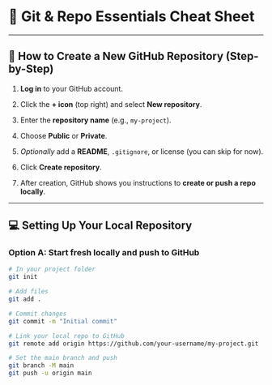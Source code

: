 # 🧠 Git & Repo Essentials Cheat Sheet

---

## 🚀 How to Create a New GitHub Repository (Step-by-Step)

1. **Log in** to your GitHub account.

2. Click the **+ icon** (top right) and select **New repository**.

3. Enter the **repository name** (e.g., `my-project`).

4. Choose **Public** or **Private**.

5. *Optionally* add a **README**, `.gitignore`, or license (you can skip for now).

6. Click **Create repository**.

7. After creation, GitHub shows you instructions to **create or push a repo locally**.

---

## 💻 Setting Up Your Local Repository

### Option A: Start fresh locally and push to GitHub

```bash
# In your project folder
git init

# Add files
git add .

# Commit changes
git commit -m "Initial commit"

# Link your local repo to GitHub
git remote add origin https://github.com/your-username/my-project.git

# Set the main branch and push
git branch -M main
git push -u origin main
